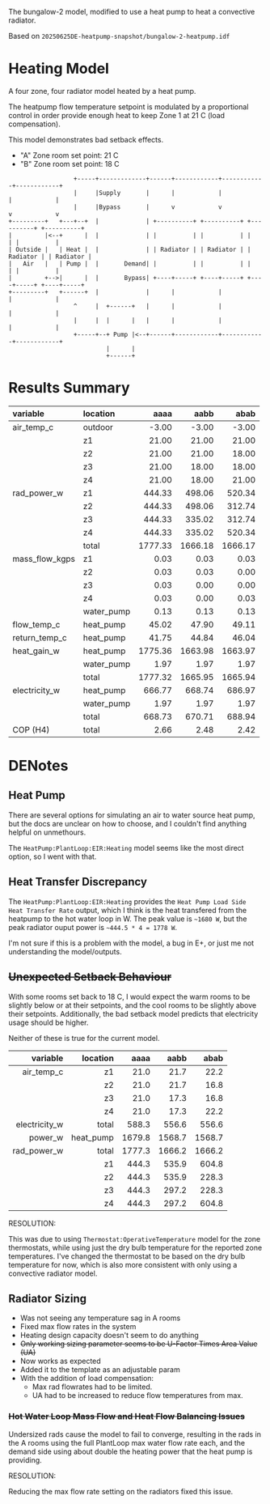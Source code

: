 The bungalow-2 model, modified to use a heat pump to heat a convective radiator.

Based on `20250625DE-heatpump-snapshot/bungalow-2-heatpump.idf`

# Heating Model

A four zone, four radiator model heated by a heat pump.

The heatpump flow temperature setpoint is modulated by a proportional control
in order provide enough heat to keep Zone 1 at 21 C (load compensation).

This model demonstrates bad setback effects.

- "A" Zone room set point: 21 C
- "B" Zone room set point: 18 C

```
                  +-----+-------------+------+------------+------------+------------+
                  |     |Supply       |      |            |            |            |
                  |     |Bypass       |      v            v            v            v
+---------+   +---+--+  |             | +----------+ +----------+ +----------+ +----------+
|         |<--+      |  |             | |          | |          | |          | |          |
| Outside |   | Heat |  |             | | Radiator | | Radiator | | Radiator | | Radiator |
|   Air   |   | Pump |  |       Demand| |          | |          | |          | |          |
|         +-->|      |  |       Bypass| +----+-----+ +----+-----+ +----+-----+ +----+-----+
+---------+   +------+  |             |      |            |            |            | 
                  ^     |  +------+   |      |            |            |            |  
                  |     |  |      |   |      |            |            |            | 
                  +-----+--+ Pump |<--+------+------------+------------+------------+
                           |      |                 
                           +------+                 
```

# Results Summary

| variable       | location   |    aaaa |    aabb |    abab |
|:---------------|:-----------|--------:|--------:|--------:|
| air_temp_c     | outdoor    |   -3.00 |   -3.00 |   -3.00 |
|                | z1         |   21.00 |   21.00 |   21.00 |
|                | z2         |   21.00 |   21.00 |   18.00 |
|                | z3         |   21.00 |   18.00 |   18.00 |
|                | z4         |   21.00 |   18.00 |   21.00 |
| rad_power_w    | z1         |  444.33 |  498.06 |  520.34 |
|                | z2         |  444.33 |  498.06 |  312.74 |
|                | z3         |  444.33 |  335.02 |  312.74 |
|                | z4         |  444.33 |  335.02 |  520.34 |
|                | total      | 1777.33 | 1666.18 | 1666.17 |
| mass_flow_kgps | z1         |    0.03 |    0.03 |    0.03 |
|                | z2         |    0.03 |    0.03 |    0.00 |
|                | z3         |    0.03 |    0.00 |    0.00 |
|                | z4         |    0.03 |    0.00 |    0.03 |
|                | water_pump |    0.13 |    0.13 |    0.13 |
| flow_temp_c    | heat_pump  |   45.02 |   47.90 |   49.11 |
| return_temp_c  | heat_pump  |   41.75 |   44.84 |   46.04 |
| heat_gain_w    | heat_pump  | 1775.36 | 1663.98 | 1663.97 |
|                | water_pump |    1.97 |    1.97 |    1.97 |
|                | total      | 1777.32 | 1665.95 | 1665.94 |
| electricity_w  | heat_pump  |  666.77 |  668.74 |  686.97 |
|                | water_pump |    1.97 |    1.97 |    1.97 |
|                | total      |  668.73 |  670.71 |  688.94 |
| COP (H4)       | total      |    2.66 |    2.48 |    2.42 |

# DENotes

## Heat Pump

There are several options for simulating an air to water source heat pump,
but the docs are unclear on how to choose, and I couldn't find anything helpful
on unmethours.

The `HeatPump:PlantLoop:EIR:Heating` model seems like the most direct option,
so I went with that.

## Heat Transfer Discrepancy

The `HeatPump:PlantLoop:EIR:Heating` provides the `Heat Pump Load Side Heat Transfer Rate` output, 
which I think is the heat transfered from the heatpump to the hot water loop in W.
The peak value is `~1680 W`, but the peak radiator ouput power is `~444.5 * 4 = 1778 W`.

I'm not sure if this is a problem with the model, a bug in E+,
or just me not understanding the model/outputs.


## ~~Unexpected Setback Behaviour~~

With some rooms set back to 18 C, I would expect the warm rooms
to be slightly below or at their setpoints, and the cool rooms
to be slightly above their setpoints.
Additionally, the bad setback model predicts that electricity usage
should be higher.

Neither of these is true for the current model.

| variable      | location   | aaaa   | aabb   | abab   |
|--------------:|-----------:|-------:|-------:|-------:|
| air_temp_c    | z1         |   21.0 |   21.7 |   22.2 |
|               | z2         |   21.0 |   21.7 |   16.8 |
|               | z3         |   21.0 |   17.3 |   16.8 |
|               | z4         |   21.0 |   17.3 |   22.2 |
| electricity_w | total      |  588.3 |  556.6 |  556.6 |
| power_w       | heat_pump  | 1679.8 | 1568.7 | 1568.7 |
| rad_power_w   | total      | 1777.3 | 1666.2 | 1666.2 |
|               | z1         |  444.3 |  535.9 |  604.8 |
|               | z2         |  444.3 |  535.9 |  228.3 |
|               | z3         |  444.3 |  297.2 |  228.3 |
|               | z4         |  444.3 |  297.2 |  604.8 |

RESOLUTION:

This was due to using `Thermostat:OperativeTemperature` model
for the zone thermostats, while using just the dry bulb temperature for
the reported zone temperatures.
I've changed the thermostat to be based on the dry bulb temperature for now,
which is also more consistent with only using a convective radiator model.

## Radiator Sizing

- Was not seeing any temperature sag in A rooms
- Fixed max flow rates in the system
- Heating design capacity doesn't seem to do anything
- ~~Only working sizing parameter seems to be U-Factor Times Area Value (UA)~~
- Now works as expected
- Added it to the template as an adjustable param
- With the addition of load compensation:
  - Max rad flowrates had to be limited.
  - UA had to be increased to reduce flow temperatures from max.

### ~~Hot Water Loop Mass Flow and Heat Flow Balancing Issues~~

Undersized rads cause the model to fail to converge, resulting in
the rads in the A rooms using the full PlantLoop max water flow rate each,
and the demand side using about double the heating power that the heat pump
is providing.

RESOLUTION:

Reducing the max flow rate setting on the radiators fixed this issue.
